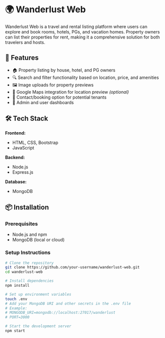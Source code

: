 # 🌍 Wanderlust Web

Wanderlust Web is a travel and rental listing platform where users can explore and book rooms, hotels, PGs, and vacation homes. Property owners can list their properties for rent, making it a comprehensive solution for both travelers and hosts.

## 🚀 Features

- 🏠 Property listing by house, hotel, and PG owners
- 🔍 Search and filter functionality based on location, price, and amenities
- 🖼️ Image uploads for property previews
- 📍 Google Maps integration for location preview *(optional)*
- 💬 Contact/booking option for potential tenants
- 🧾 Admin and user dashboards

## 🛠️ Tech Stack

**Frontend:**
- HTML, CSS, Bootstrap
- JavaScript

**Backend:**
- Node.js
- Express.js

**Database:**
- MongoDB

## 📦 Installation

### Prerequisites
- Node.js and npm
- MongoDB (local or cloud)

### Setup Instructions

```bash
# Clone the repository
git clone https://github.com/your-username/wanderlust-web.git
cd wanderlust-web

# Install dependencies
npm install

# Set up environment variables
touch .env
# Add your MongoDB URI and other secrets in the .env file
# Example:
# MONGODB_URI=mongodb://localhost:27017/wanderlust
# PORT=3000

# Start the development server
npm start
